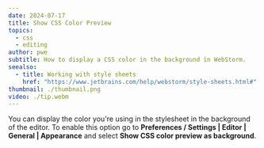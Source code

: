 ```yaml
---
date: 2024-07-17
title: Show CSS Color Preview
topics:
  - css
  - editing
author: pwe
subtitle: How to display a CSS color in the background in WebStorm.
seealso:
  - title: Working with style sheets
    href: "https://www.jetbrains.com/help/webstorm/style-sheets.html#"
thumbnail: ./thumbnail.png
video: ./tip.webm
---
```


You can display the color you're using in the stylesheet in the background of the editor.
To enable this option go to **Preferences / Settings | Editor | General | Appearance** and select **Show CSS color preview as background**.

